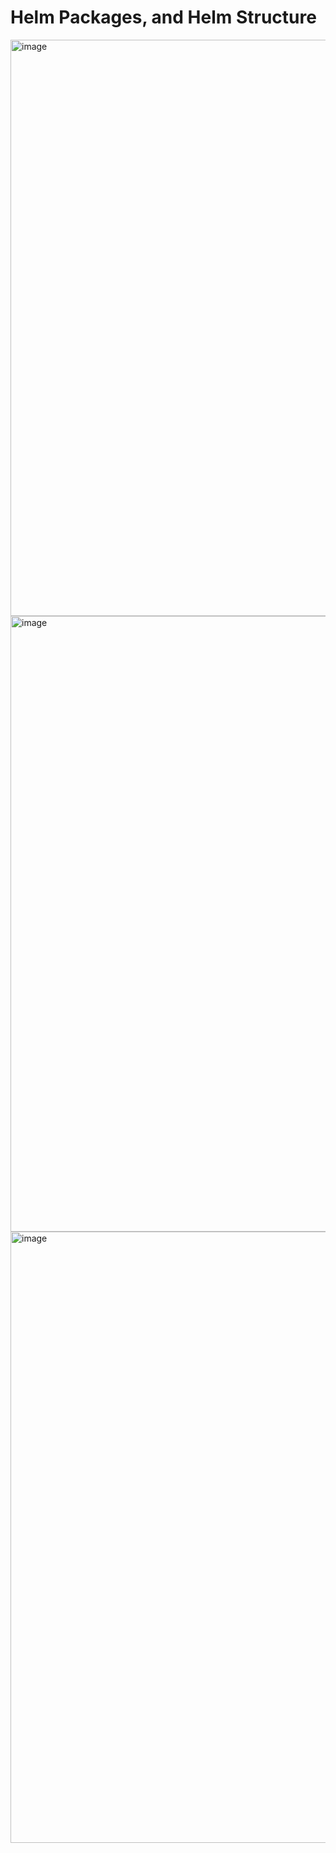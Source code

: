 # Helm Packages, and Helm Structure
<img width="922" alt="image" src="https://github.com/user-attachments/assets/fcc7fd1c-b88b-4a80-a436-220d42bc4b72" />
<img width="985" alt="image" src="https://github.com/user-attachments/assets/0041f9e0-b665-4f52-b6c2-f61e809b52dd" />
<img width="978" alt="image" src="https://github.com/user-attachments/assets/8bba85e3-510a-4ed2-9c1a-0ca71a10f1cb" />

